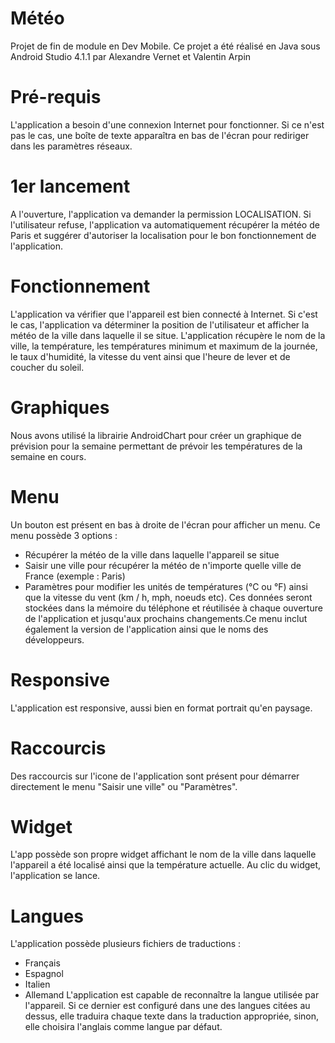 # Météo
Projet de fin de module en Dev Mobile.
Ce projet a été réalisé en Java sous Android Studio 4.1.1 par Alexandre Vernet et Valentin Arpin

# Pré-requis
L'application a besoin d'une connexion Internet pour fonctionner. Si ce n'est pas le cas, une boîte de texte apparaîtra en bas de l'écran pour rediriger dans les paramètres réseaux.

# 1er lancement
A l'ouverture, l'application va demander la permission LOCALISATION.
Si l'utilisateur refuse, l'application va automatiquement récupérer la météo de Paris et suggérer d'autoriser la localisation pour le bon fonctionnement de l'application. 

# Fonctionnement 
L'application va vérifier que l'appareil est bien connecté à Internet. Si c'est le cas, l'application va déterminer la position de l'utilisateur et afficher la météo de la ville dans laquelle il se situe. L'application récupère le nom de la ville, la température, les températures minimum et maximum de la journée, le taux d'humidité, la vitesse du vent ainsi que l'heure de lever et de coucher du soleil. 

# Graphiques
Nous avons utilisé la librairie AndroidChart pour créer un graphique de prévision pour la semaine permettant de prévoir les températures de la semaine en cours.

# Menu
Un bouton est présent en bas à droite de l'écran pour afficher un menu. Ce menu possède 3 options : 
- Récupérer la météo de la ville dans laquelle l'appareil se situe
- Saisir une ville pour récupérer la météo de n'importe quelle ville de France (exemple : Paris)
- Paramètres pour modifier les unités de températures (°C ou °F) ainsi que la vitesse du vent (km / h, mph, noeuds etc). Ces données seront stockées  dans la mémoire du téléphone et réutilisée à chaque ouverture de l'application et jusqu'aux prochains changements.Ce menu inclut également la version de l'application ainsi que le noms des développeurs.

# Responsive
L'application est responsive, aussi bien en format portrait qu'en paysage.

# Raccourcis
Des raccourcis sur l'icone de l'application sont présent pour démarrer directement le menu "Saisir une ville" ou "Paramètres".

# Widget
L'app possède son propre widget affichant le nom de la ville dans laquelle l'appareil a été localisé ainsi que la température actuelle.
Au clic du widget, l'application se lance.

# Langues
L'application possède plusieurs fichiers de traductions : 
- Français
- Espagnol
- Italien
- Allemand
L'application est capable de reconnaître la langue utilisée par l'appareil. Si ce dernier est configuré dans une des langues citées au dessus, elle traduira chaque texte dans la traduction appropriée, sinon, elle choisira l'anglais comme langue par défaut.
